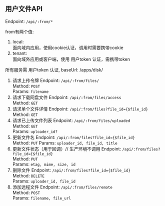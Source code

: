 ## 用户文件API

Endpoint: `/api/:from/*`

from有两个值:
1. local:  
    面向域内应用，使用cookie认证，调用时需要携带cookie
2. tenant:  
    面向域外应用或客户端，使用 用户token 认证，需携带token

所有服务需 用户token 认证, baseUrl: /apps/disk/
1. 请求上传令牌
Endpoint: `/api/:from/files/`  
Method: `POST`  
Params: `filename`  
1. 请求下载网盘文件
Endpoint: `/api/:from/files/access`  
Method: `GET`  
1. 请求单个文件详情
Endpoint: `/api/:from/files?file_id={$file_id}`  
Method: `GET`  
1. 请求已上传文件列表
Endpoint: `/api/:from/files/uploaded`  
Method: `GET`  
Params: `uploader_id?`  
1. 更新文件名
Endpoint: `/api/:from/files?file_id={$file_id}`  
Method: `PUT`
Params: `uploader_id, file_id, title`
1. 更新文件状态（用于回调）// 生产环境不调用
Endpoint: `/api/:from/files?file_id={$file_id}`  
Method: `PUT`  
Params: `etag, mime, size, id`  
1. 删除文件
Endpoint: `/api/:from/files?file_id={$file_id}`  
Method: `DELETE`  
Params: `uploader_id, file_id`  
1. 添加远程文件
Endpoint: `/api/:from/files/remote`  
Method: `POST`  
Params: `filename, file_url`  


